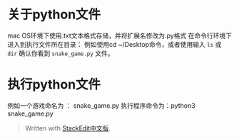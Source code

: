 
# 关于python文件
mac OS环境下使用.txt文本格式存储，并将扩展名修改为.py格式
在命令行环境下进入到执行文件所在目录：
例如使用cd ~/Desktop命令，或者使用输入 `ls` 或 `dir` 确认你看到 `snake_game.py` 文件。

# 执行python文件

例如一个游戏命名为 ：  snake_game.py
执行程序命令为：python3 snake_game.py
> Written with [StackEdit中文版](https://stackedit.cn/).
<!--stackedit_data:
eyJoaXN0b3J5IjpbLTE4MjEzMDY3MTNdfQ==
-->